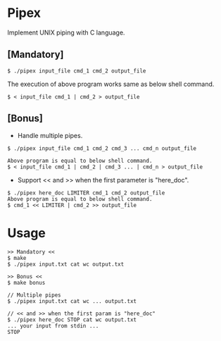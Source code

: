 # Pipex

Implement UNIX piping with C language.

## [Mandatory]
```
$ ./pipex input_file cmd_1 cmd_2 output_file
```
The execution of above program works same as below shell command.
```
$ < input_file cmd_1 | cmd_2 > output_file
```

## [Bonus]
- Handle multiple pipes.
```
$ ./pipex input_file cmd_1 cmd_2 cmd_3 ... cmd_n output_file

Above program is equal to below shell command.
$ < input_file cmd_1 | cmd_2 | cmd_3 ... | cmd_n > output_file
```
- Support << and >> when the first parameter is "here_doc".
```
$ ./pipex here_doc LIMITER cmd_1 cmd_2 output_file
Above program is equal to below shell command.
$ cmd_1 << LIMITER | cmd_2 >> output_file
```

# Usage
```
>> Mandatory <<
$ make
$ ./pipex input.txt cat wc output.txt

>> Bonus <<
$ make bonus

// Multiple pipes
$ ./pipex input.txt cat wc ... output.txt

// << and >> when the first param is "here_doc"
$ ./pipex here_doc STOP cat wc output.txt
... your input from stdin ...
STOP
```
